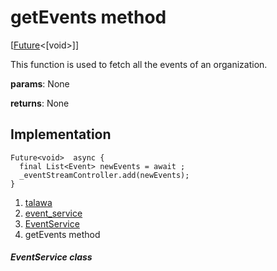 
<div>

# getEvents method

</div>


[[Future](https://api.flutter.dev/flutter/dart-core/Future-class.html)\<[void\>]]




This function is used to fetch all the events of an organization.

**params**: None

**returns**: None



## Implementation

``` language-dart
Future<void>  async {
  final List<Event> newEvents = await ;
  _eventStreamController.add(newEvents);
}
```







1.  [talawa](../../index.html)
2.  [event_service](../../services_event_service/)
3.  [EventService](../../services_event_service/EventService-class.html)
4.  getEvents method

##### EventService class







